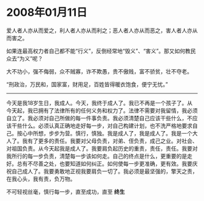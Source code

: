 # 2008年01月11日

爱人者人亦从而爱之，利人者人亦从而利之；恶人者人亦从而恶之，害人者人亦从而害之。

如果连最高权力者自己都不能“行义”，反倒经常地“毁义”、“害义”。那又如何教民众去“为义”呢？

大不功小，强不侮弱，众不贼寡，诈不欺愚，贵不傲贱，富不骄贫，壮不夺老。

“刑政治，万民和，国家富，财用足，百姓皆得暖衣饱食，便宁无忧。”

---

今天是我18岁生日，我成人。今天，我终于成人了。我已不再是一个孩子了。从今天起，我已拥有了法律所有的任何义务和权力了。法律不需要对我留情，我必须自立了。我必须对自己所做的每一件事负责。我必须清楚自己应该干些什么，不应该干些什么。必须认真正确地走好每一步，对自己构建计划，也不洗严格地要求自己。按心中所想，步步为营。慎行，慎独。我是成人了，我是成人了。我是一个大人了。我有了更多的责任。我要对父母负责，对弟、侄负责，成己之业。对社会、对祖国负责。从今天起我是成人了。我要肩负起历史的重责，责任，责任。我要对我所行的每一步负责，清楚每一步该如何走。自己的终点是什么，更重要的是走好。总有不尽善之处，也要知道如何纠正。如何使每一步更准确，更有效。我要庆祝自己成人了。我要勇敢地正视我要肩负一切了。我必须是最坚强的，擎天之责，在我心头，我有责，负万物。

不可轻视丝毫，慎行每一步，直至成功，直至 __终生__